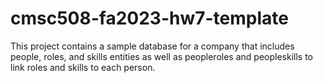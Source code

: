 # cmsc508-fa2023-hw7-template

This project contains a sample database for a company that includes people, roles, and skills entities as well as peopleroles and peopleskills to link roles and skills to each person.